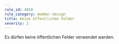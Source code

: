 ```yaml
---
rule_id: 4010
rule_category: member-design
title: Keine öffentlichen Felder
severity: 2
---
```

Es dürfen keine öffentlichen Felder verwendet werden.

